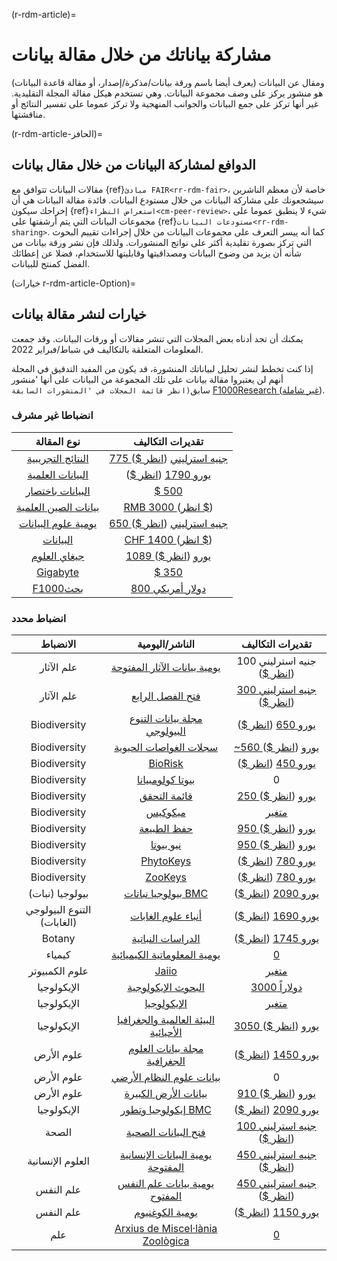 (r-rdm-article)=
# مشاركة بياناتك من خلال مقالة بيانات

ومقال عن البيانات (يعرف أيضا باسم ورقة بيانات/مذكرة/إصدار، أو مقالة قاعدة البيانات) هو منشور يركز على وصف مجموعة البيانات. وهي تستخدم هيكل مقالة المجلة التقليدية. غير أنها تركز على جمع البيانات والجوانب المنهجية ولا تركز عموما على تفسير النتائج أو مناقشتها.

(r-rdm-article-الحافز)=
## الدوافع لمشاركة البيانات من خلال مقال بيانات

مقالات البيانات تتوافق مع {ref}`مبادئ FAIR<rr-rdm-fair>`، خاصة لأن معظم الناشرين سيشجعونك على مشاركة البيانات من خلال مستودع البيانات. فائدة مقالة البيانات هي أن إخراجك سيكون {ref}`استعراض النظراء<cm-peer-review>`، شيء لا ينطبق عموما على مجموعات البيانات التي يتم أرشفتها على {ref}`مستودعات البيانات<rr-rdm-sharing>`. كما أنه ييسر التعرف على مجموعات البيانات من خلال إجراءات تقييم البحوث التي تركز بصورة تقليدية أكثر على نواتج المنشورات. ولذلك فإن نشر ورقة بيانات من شأنه أن يزيد من وضوح البيانات ومصداقيتها وقابليتها للاستخدام، فضلا عن إعطائك الفضل كمنتج للبيانات.


(خيارات r-rdm-article-Option)=
## خيارات لنشر مقالة بيانات

يمكنك أن تجد أدناه بعض المجلات التي تنشر مقالات أو ورقات البيانات. وقد جمعت المعلومات المتعلقة بالتكاليف في شباط/فبراير 2022.

إذا كنت تخطط لنشر تحليل لبياناتك المنشورة، قد يكون من المفيد التدقيق في المجلة أنهم لن يعتبروا مقالة بيانات على تلك المجموعة من البيانات على أنها 'منشور سابق`(انظر قائمة المجلات في 'المنشورات السابقة` [F1000Research (غير شاملة](https://f1000research.com/data-policies)).


### انضباطا غير مشرف

|                                    نوع المقالة                                    |                                                                                                           تقديرات التكاليف                                                                                                           |
|:---------------------------------------------------------------------------------:|:------------------------------------------------------------------------------------------------------------------------------------------------------------------------------------------------------------------------------------:|
| [النتائج التجريبية](https://www.cambridge.org/core/journals/experimental-results) | [775 جنيه استرليني](https://www.cambridge.org/core/journals/experimental-results/information/instructions-for-authors#articleprocessingcharges) ([انظر $](https://www.xe.com/currencyconverter/convert/?Amount=775&From=GBP&To=USD)) |
|                 [البيانات العلمية](https://www.nature.com/sdata/)                 |                                                  [يورو 1790](https://www.nature.com/sdata/oa) ([انظر $](https://www.xe.com/currencyconverter/convert/?Amount=1790&From=EUR&To=USD))                                                  |
|        [البيانات باختصار](https://www.journals.elsevier.com/data-in-brief)        |                                                                                    [$&nbsp;500](https://www.journals.elsevier.com/data-in-brief)                                                                                     |
|                  [بيانات الصين العلمية](http://www.csdata.org/)                   |                                           [RMB&nbsp;3000 ](http://www.csdata.org/en/p/static/1329/) ([انظر $](https://www.xe.com/currencyconverter/convert/?Amount=3000&From=CNY&To=USD))                                            |
|              [يومية علوم البيانات](https://datascience.codata.org/)               |                                     [650 جنيه استرليني](https://datascience.codata.org/about/submissions/) ([انظر $](https://www.xe.com/currencyconverter/convert/?Amount=650&From=GBP&To=USD))                                      |
|                   [البيانات](https://www.mdpi.com/journal/data)                   |                                            [CHF&nbsp;1400 ](https://www.mdpi.com/journal/data/apc) ([انظر $](https://www.xe.com/currencyconverter/convert/?Amount=1400&From=CHF&To=USD))                                             |
|               [جيغاي العلوم](https://academic.oup.com/gigascience)                |                          [1089 يورو](https://academic.oup.com/gigascience/pages/charges_licensing_and_self_archiving) ([انظر $](https://www.xe.com/currencyconverter/convert/?Amount=1089&From=EUR&To=USD))                          |
|          [Gigabyte](https://gigabytejournal.com/information-for-authors)          |                                                                       [$&nbsp;350](https://gigabytejournal.com/open-access-and-apc#article-processing-charges)                                                                       |
|           [F1000بحث](https://think.f1000research.com/about-data-notes/)           |                                                                      [دولار أمريكي&nbsp;800](https://f1000research.com/for-authors/article-processing-charges)                                                                       |


### انضباط محدد
|          الانضباط          |                                                           الناشر/اليومية                                                           |                                                                                                  تقديرات التكاليف                                                                                                  |
|:--------------------------:|:----------------------------------------------------------------------------------------------------------------------------------:|:------------------------------------------------------------------------------------------------------------------------------------------------------------------------------------------------------------------:|
|         علم الآثار         |                              [يومية بيانات الآثار المفتوحة](https://openarchaeologydata.metajnl.com/)                              |                                                       100 جنيه استرليني ([انظر $](https://www.xe.com/currencyconverter/convert/?Amount=100&From=GBP&To=USD))                                                       |
|         علم الآثار         |                                     [فتح الفصل الرابع](https://www.openquaternary.com/about/)                                      |                            [300 جنيه استرليني](https://www.openquaternary.com/about/submissions/) ([انظر $](https://www.xe.com/currencyconverter/convert/?Amount=300&From=GBP&To=USD))                             |
|        Biodiversity        |                                      [مجلة بيانات التنوع البيولوجي](https://bdj.pensoft.net/)                                      |                                     [يورو 650](https://bdj.pensoft.net/about#CoreCharges) ([انظر $](https://www.xe.com/currencyconverter/convert/?Amount=650&From=EUR&To=USD))                                     |
|        Biodiversity        |                           [سجلات الغواصات الحيوية](https://www.reabic.net/journals/bir/Submission.aspx)                            |                               [~560 يورو](https://www.reabic.net/journals/bir/Submission.aspx)  ([انظر $](https://www.xe.com/currencyconverter/convert/?Amount=560&From=EUR&To=USD))                               |
|        Biodiversity        |                                   [BioRisk](https://biorisk.pensoft.net/about#Author-Guidelines)                                   |                            [يورو 450](https://biorisk.pensoft.net/about#ArticleProcessingCharges)  ([انظر $](https://www.xe.com/currencyconverter/convert/?Amount=450&From=EUR&To=USD))                            |
|        Biodiversity        |               [بيوتا كولومبيانا](http://revistas.humboldt.org.co/index.php/biota/about/submissions#authorGuidelines)               |                                                                                                         0                                                                                                          |
|        Biodiversity        |                               [قائمة التحقق](https://checklist.pensoft.net/about#Authors-Guidelines)                               |                           [250 يورو](https://checklist.pensoft.net/about#ArticleProcessingCharges)  ([انظر $](https://www.xe.com/currencyconverter/convert/?Amount=250&From=EUR&To=USD))                           |
|        Biodiversity        |                                  [ميكوكيس](https://mycokeys.pensoft.net/about#Author-Guidelines)                                   |                                                                       [متغير](https://mycokeys.pensoft.net/about#Article-Processing-Charges)                                                                       |
|        Biodiversity        |                           [حفظ الطبيعة](https://natureconservation.pensoft.net/about#Author-Guidelines)                            |                     [950 يورو](https://natureconservation.pensoft.net/about#Article-Processing-Charges)  ([انظر $](https://www.xe.com/currencyconverter/convert/?Amount=950&From=EUR&To=USD))                      |
|        Biodiversity        |                                             [نيو بيوتا](https://neobiota.pensoft.net/)                                             |                           [950 يورو](https://neobiota.pensoft.net/about#ArticleProcessingCharges)  ([انظر $](https://www.xe.com/currencyconverter/convert/?Amount=950&From=EUR&To=USD))                            |
|        Biodiversity        |                                 [PhytoKeys](https://phytokeys.pensoft.net/about#Author-Guidelines)                                 |                           [يورو 780](https://phytokeys.pensoft.net/about#ArticleProcessingCharges)  ([انظر $](https://www.xe.com/currencyconverter/convert/?Amount=780&From=EUR&To=USD))                           |
|        Biodiversity        |                                 [ZooKeys](https://zookeys.pensoft.net/about#SubmissionGuidelines)                                  |                            [يورو 780](https://zookeys.pensoft.net/about#ArticleProcessingCharges)  ([انظر $](https://www.xe.com/currencyconverter/convert/?Amount=780&From=EUR&To=USD))                            |
|      بيولوجيا (نبات)       |   [بيولوجيا نباتات BMC](https://bmcplantbiol.biomedcentral.com/submission-guidelines/preparing-your-manuscript/database-article)   |                                  [يورو 2090](https://bmcplantbiol.biomedcentral.com/about)  ([انظر $](https://www.xe.com/currencyconverter/convert/?Amount=2090&From=EUR&To=USD))                                  |
| التنوع البيولوجي (الغابات) |        [أنباء علوم الغابات](https://annforsci.biomedcentral.com/submission-guidelines/preparing-your-manuscript/data-paper)        |                   [يورو 1690](https://annforsci.biomedcentral.com/submission-guidelines/fees-and-funding) ([انظر $](https://www.xe.com/currencyconverter/convert/?Amount=1690&From=EUR&To=USD))                    |
|           Botany           | [الدراسات النباتية](https://as-botanicalstudies.springeropen.com/submission-guidelines/preparing-your-manuscript/database-article) |                               [يورو 1745](https://as-botanicalstudies.springeropen.com/about)  ([انظر $](https://www.xe.com/currencyconverter/convert/?Amount=1745&From=EUR&To=USD))                               |
|           كيمياء           |    [يومية المعلوماتية الكيميائية](https://jcheminf.biomedcentral.com/submission-guidelines/preparing-your-manuscript/data-note)    |                                                                                   [0](https://jcheminf.biomedcentral.com/about)                                                                                    |
|       علوم الكمبيوتر       |                                              [Jaiio](https://www.sadio.org.ar/jaiio/)                                              |                                                                                  [متغير](https://50jaiio.sadio.org.ar/aranceles)                                                                                   |
|        الإيكولوجيا         |                                    [البحوث الإيكولوجية](http://www.esj.ne.jp/er/datapaper.html)                                    |                                                     [دولاراً&nbsp;3000](https://esj-journals.onlinelibrary.wiley.com/hub/journal/14401703/homepage/forauthors)                                                     |
|        الإيكولوجيا         |  [الإيكولوجيا](https://esajournals.onlinelibrary.wiley.com/hub/journal/19399170/resources/types-of-contributions-ecy#Data_Papers)  |                                                               [متغير](https://esajournals.onlinelibrary.wiley.com/hub/journal/19399170/open-access)                                                                |
|        الإيكولوجيا         |       [البيئة العالمية والجغرافيا الأحيائية](https://onlinelibrary.wiley.com/page/journal/14668238/homepage/forauthors.html)       | [3050 يورو](https://authorservices.wiley.com/author-resources/Journal-Authors/open-access/article-publication-charges.html)  ([انظر $](https://www.xe.com/currencyconverter/convert/?Amount=3050&From=EUR&To=USD)) |
|         علوم الأرض         |            [مجلة بيانات العلوم الجغرافية](https://rmets-onlinelibrary-wiley-com.tudelft.idm.oclc.org/journal/20496060)             |             [يورو 1450](https://rmets.onlinelibrary.wiley.com/hub/journal/20496060/article-publication-charge)  ([انظر $](https://www.xe.com/currencyconverter/convert/?Amount=1450&From=EUR&To=USD))              |
|         علوم الأرض         |                              [بيانات علوم النظام الأرضي](https://www.earth-system-science-data.net/)                               |                                                                                                         0                                                                                                          |
|         علوم الأرض         |          [بيانات الأرض الكبيرة](https://www.tandfonline.com/action/authorSubmission?show=instructions&journalCode=tbed20)          |          [910 يورو](https://www.tandfonline.com/action/authorSubmission?show=instructions&journalCode=tbed20&#apc)  ([انظر $](https://www.xe.com/currencyconverter/convert/?Amount=910&From=EUR&To=USD))           |
|        الإيكولوجيا         |   [إيكولوجيا وتطور BMC](https://bmcecolevol.biomedcentral.com/submission-guidelines/preparing-your-manuscript/database-article)    |              [يورو 2090](https://preview-bmcecolevol.biomedcentral.com/submission-guidelines/fees-and-funding)  ([انظر $](https://www.xe.com/currencyconverter/convert/?Amount=2090&From=EUR&To=USD))              |
|           الصحة            |                            [فتح البيانات الصحية](https://openhealthdata.metajnl.com/about/submissions/)                            |                          [100 جنيه استرليني](https://openhealthdata.metajnl.com/about/submissions/) ([انظر $](https://www.xe.com/currencyconverter/convert/?Amount=100&From=GBP&To=USD))                           |
|      العلوم الإنسانية      |                   [يومية البيانات الإنسانية المفتوحة](https://openhumanitiesdata.metajnl.com/about/submissions/)                   |                        [450 جنيه استرليني](https://openhumanitiesdata.metajnl.com/about/submissions/) ([انظر $](https://www.xe.com/currencyconverter/convert/?Amount=450&From=GBP&To=USD))                         |
|         علم النفس          |                    [يومية بيانات علم النفس المفتوح](https://openpsychologydata.metajnl.com/about/submissions/)                     |                        [450 جنيه استرليني](https://openpsychologydata.metajnl.com/about/submissions/) ([انظر $](https://www.xe.com/currencyconverter/convert/?Amount=450&From=GBP&To=USD))                         |
|         علم النفس          |                              [يومية الكوغنيوم](https://www.journalofcognition.org/about/submissions/)                              |                             [يورو 1150](https://www.journalofcognition.org/about/submissions/)  ([انظر $](https://www.xe.com/currencyconverter/convert/?Amount=1150&From=EUR&To=USD))                              |
|            علم             |              [Arxius de Miscel·lània Zoològica](http://amz.museucienciesjournals.cat/how-it-is-published/?lang=en)               |                                                                        [0](http://amz.museucienciesjournals.cat/editorial-policy/?lang=en)                                                                         |

